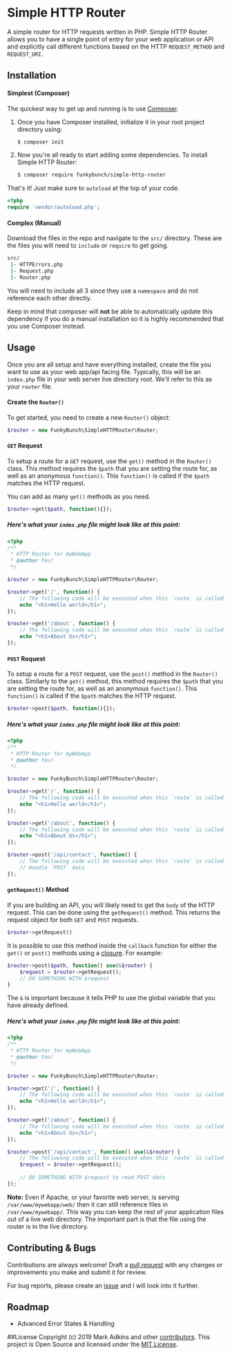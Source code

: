 # Simple HTTP Router

A simple router for HTTP requests written in PHP.  Simple HTTP Router allows you to have a single point of entry for your web application or API and explicitly call different functions based on the HTTP `REQUEST_METHOD` and `REQUEST_URI`.

## Installation
#### Simplest (Composer)
The quickest way to get up and running is to use [Composer](https://github.com/composer/composer).

1. Once you have Composer installed, initialize it in your root project directory using:
    ```sh 
    $ composer init
    ```
2. Now you're all ready to start adding some dependencies.  To install Simple HTTP Router:
    ```sh
    $ composer require funkybunch/simple-http-router
    ```

That's it!  Just make sure to `autoload` at the top of your code.
```php
<?php
require 'vendor/autoload.php';
```

#### Complex (Manual)
Download the files in the repo and navigate to the `src/` directory.  These are the files you will need to `include` or `require` to get going.
```sh
src/
 |- HTTPErrors.php
 |- Request.php
 |- Router.php
```

You will need to include all 3 since they use a `namespace` and do not reference each other directly.

Keep in mind that composer will **not** be able to automatically update this dependency if you do a manual installation so it is highly recommended that you use Composer instead.


## Usage
Once you are all setup and have everything installed, create the file you want to use as your web app/api facing file.  Typically, this will be an `index.php` file in your web server live directory root.  We'll refer to this as your `router` file.

#### Create the `Router()`
To get started, you need to create a new `Router()` object:
```php
$router = new FunkyBunch\SimpleHTTPRouter\Router;
```

#### `GET` Request
To setup a route for a `GET` request, use the `get()` method in the `Router()` class.  This method requires the `$path` that you are setting the route for, as well as an anonymous `function()`.  This `function()` is called if the `$path` matches the HTTP request.

You can add as many `get()` methods as you need.
```php
$router->get($path, function(){});
```

##### Here's what your `index.php` file might look like at this point:
```php
<?php
/**
 * HTTP Router for myWebApp
 * @author You!
 */

$router = new FunkyBunch\SimpleHTTPRouter\Router;

$router->get('/', function() {
    // The following code will be executed when this `route` is called.
    echo "<h1>Hello world</h1>";
});

$router->get('/about', function() {
    // The following code will be executed when this `route` is called.
    echo "<h1>About Us</h1>";
});
```

#### `POST` Request
To setup a route for a `POST` request, use the `post()` method in the `Router()` class.  Similarly to the `get()` method, this method requires the `$path` that you are setting the route for, as well as an anonymous `function()`.  This `function()` is called if the `$path` matches the HTTP request.
```php
$router->post($path, function(){});
```
##### Here's what your `index.php` file might look like at this point:
```php
<?php
/**
 * HTTP Router for myWebApp
 * @author You!
 */

$router = new FunkyBunch\SimpleHTTPRouter\Router;

$router->get('/', function() {
    // The following code will be executed when this `route` is called.
    echo "<h1>Hello world</h1>";
});

$router->get('/about', function() {
    // The following code will be executed when this `route` is called.
    echo "<h1>About Us</h1>";
});

$router->post('/api/contact', function() {
    // The following code will be executed when this `route` is called.
    // Handle `POST` data
});
```

#### `getRequest()` Method
If you are building an API, you will likely need to get the `body` of the HTTP request.  This can be done using the `getRequest()` method.  This returns the request object for both `GET` and `POST` requests.
```php
$router->getRequest()
```

It is possible to use this method inside the `callback` function for either the `get()` or `post()` methods using a [closure](http://php.net/closure).  For example:
```php
$router->post($path, function() use(&$router) {
    $request = $router->getRequest();
    // DO SOMETHING WITH $request
}
```
The `&` is important because it tells PHP to use the global variable that you have already defined.

##### Here's what your `index.php` file might look like at this point:
```php
<?php
/**
 * HTTP Router for myWebApp
 * @author You!
 */

$router = new FunkyBunch\SimpleHTTPRouter\Router;

$router->get('/', function() {
    // The following code will be executed when this `route` is called.
    echo "<h1>Hello world</h1>";
});

$router->get('/about', function() {
    // The following code will be executed when this `route` is called.
    echo "<h1>About Us</h1>";
});

$router->post('/api/contact', function() use(&$router) {
    // The following code will be executed when this `route` is called.
    $request = $router->getRequest();
    
    // DO SOMETHING WITH $request to read POST data
});
```

**Note:** Even if Apache, or your favorite web server, is serving `/var/www/mywebapp/web/` then it can still reference files in `/var/www/mywebapp/`.  This way you can keep the rest of your application files out of a live web directory.  The important part is that the file using the router is in the live directory.

## Contributing & Bugs
Contributions are always welcome!  Draft a [pull request](https://github.com/funkybunch/Simple-HTTP-Router/pulls) with any changes or improvements you make and submit it for review.

For bug reports, please create an [issue](https://github.com/funkybunch/Simple-HTTP-Router/issues) and I will look into it further.

## Roadmap
- Advanced Error States & Handling

##License
Copyright (c) 2019 Mark Adkins and other [contributors](https://github.com/funkybunch/Simple-HTTP-Router/graphs/contributors).  This project is Open Source and licensed under the [MIT License](https://github.com/funkybunch/Simple-HTTP-Router/blob/master/LICENSE).
